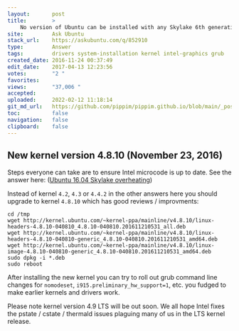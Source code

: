 ```yaml
---
layout:       post
title:        >
    No version of Ubuntu can be installed with any Skylake 6th generation Intel processor
site:         Ask Ubuntu
stack_url:    https://askubuntu.com/q/852910
type:         Answer
tags:         drivers system-installation kernel intel-graphics grub
created_date: 2016-11-24 00:37:49
edit_date:    2017-04-13 12:23:56
votes:        "2 "
favorites:    
views:        "37,006 "
accepted:     
uploaded:     2022-02-12 11:18:14
git_md_url:   https://github.com/pippim/pippim.github.io/blob/main/_posts/2016/2016-11-24-No-version-of-Ubuntu-can-be-installed-with-any-Skylake-6th-generation-Intel-processor.md
toc:          false
navigation:   false
clipboard:    false
---
```


## New kernel version 4.8.10 (November 23, 2016)

Steps everyone can take are to ensure Intel microcode is up to date. See the answer here: ([Ubuntu 16.04 Skylake overheating][1])

Instead of kernel `4.2`, `4.3` or `4.4.2` in the other answers here you should upgrade to kernel `4.8.10` which has good reviews / improvments:

``` 
cd /tmp
wget http://kernel.ubuntu.com/~kernel-ppa/mainline/v4.8.10/linux-headers-4.8.10-040810_4.8.10-040810.201611210531_all.deb
wget http://kernel.ubuntu.com/~kernel-ppa/mainline/v4.8.10/linux-headers-4.8.10-040810-generic_4.8.10-040810.201611210531_amd64.deb
wget http://kernel.ubuntu.com/~kernel-ppa/mainline/v4.8.10/linux-image-4.8.10-040810-generic_4.8.10-040810.201611210531_amd64.deb
sudo dpkg -i *.deb
sudo reboot
```

After installing the new kernel you can try to roll out grub command line changes for `nomodeset`, `i915.preliminary_hw_support=1`, etc. you fudged to make earlier kernels and drivers work.

Please note kernel version 4.9 LTS will be out soon. We all hope Intel fixes the pstate / cstate / thermald issues plaguing many of us in the LTS kernel release.


  [1]: https://askubuntu.com/questions/830404/ubuntu-16-04-skylake-overheating
